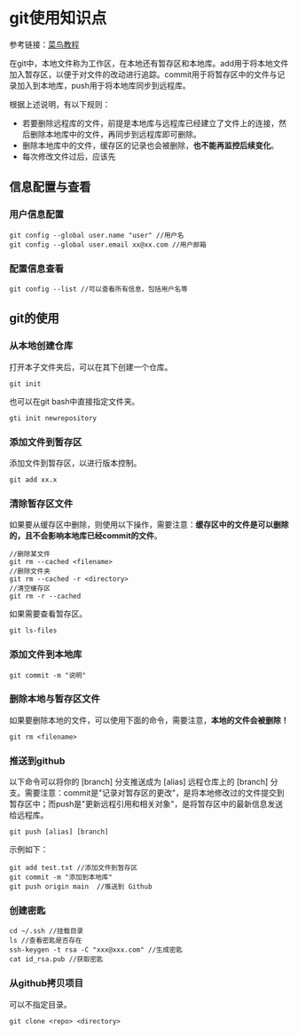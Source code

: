 # git使用知识点

参考链接：[菜鸟教程](https://www.runoob.com/git/git-install-setup.html)

在git中，本地文件称为工作区，在本地还有暂存区和本地库。add用于将本地文件加入暂存区，以便于对文件的改动进行追踪。commit用于将暂存区中的文件与记录加入到本地库，push用于将本地库同步到远程库。

根据上述说明，有以下规则：

- 若要删除远程库的文件，前提是本地库与远程库已经建立了文件上的连接，然后删除本地库中的文件，再同步到远程库即可删除。
- 删除本地库中的文件，缓存区的记录也会被删除，**也不能再监控后续变化**。
- 每次修改文件过后，应该先

## 信息配置与查看

### 用户信息配置

```
git config --global user.name "user" //用户名
git config --global user.email xx@xx.com //用户邮箱
```

### 配置信息查看

```
git config --list //可以查看所有信息，包括用户名等
```

## git的使用

### 从本地创建仓库

打开本子文件夹后，可以在其下创建一个仓库。

```
git init
```

也可以在git bash中直接指定文件夹。

```
gti init newrepository
```

### 添加文件到暂存区

添加文件到暂存区，以进行版本控制。

```
git add xx.x
```

### 清除暂存区文件

如果要从缓存区中删除，则使用以下操作，需要注意：**缓存区中的文件是可以删除的，且不会影响本地库已经commit的文件**。

```
//删除某文件
git rm --cached <filename>
//删除文件夹
git rm --cached -r <directory>
//清空缓存区
git rm -r --cached 
```

如果需要查看暂存区。

```
git ls-files
```

### 添加文件到本地库

```
git commit -m "说明"
```

### 删除本地与暂存区文件

如果要删除本地的文件，可以使用下面的命令，需要注意，**本地的文件会被删除！**

```
git rm <filename>
```

### 推送到github

以下命令可以将你的 [branch] 分支推送成为 [alias] 远程仓库上的 [branch] 分支。需要注意：commit是"记录对暂存区的更改"，是将本地修改过的文件提交到暂存区中；而push是"更新远程引用和相关对象"，是将暂存区中的最新信息发送给远程库。

```
git push [alias] [branch]
```

示例如下：

```
git add test.txt //添加文件到暂存区
git commit -m "添加到本地库"
git push origin main  //推送到 Github
```

### 创建密匙

```
cd ~/.ssh //挂载目录
ls //查看密匙是否存在
ssh-keygen -t rsa -C "xxx@xxx.com" //生成密匙
cat id_rsa.pub //获取密匙
```

### 从github拷贝项目

可以不指定目录。

```
git clone <repo> <directory>
```
